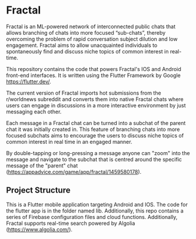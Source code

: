 # Fractal

Fractal is an ML-powered network of interconnected public chats that allows branching of chats into more focused “sub-chats”, thereby overcoming the problem of
rapid conversation subject dilution and low engagement. Fractal aims to allow unacquainted individuals to spontaneously find and discuss niche topics of common interest in real-time.

This repository contains the code that powers Fractal's IOS and Android front-end interfaces. It is written using the Flutter Framework by Google https://flutter.dev/.

The current version of Fractal imports hot submissions from the r/worldnews subreddit and converts them into native Fractal chats where users can engage in discussions in a more interactive environment by just messaging each other.

Each message in a Fractal chat can be turned into a subchat of the parent chat it was initially created in. This feature of branching chats into more focused subchats aims to encourage the users to discuss niche topics of common interest in real time in an engaged manner.

By double-tapping or long-pressing a message anyone can "zoom" into the message and navigate to the subchat that is centred around the specific message of the "parent" chat (https://appadvice.com/game/app/fractal/1459580178).


## Project Structure

This is a Flutter mobile application targeting Android and IOS. The code for the flutter app is in the folder named lib. Additionally, this repo contains a series of Firebase configuration files and cloud functions. Additionally, Fractal supports real-time search powered by Algolia (https://www.algolia.com/).

